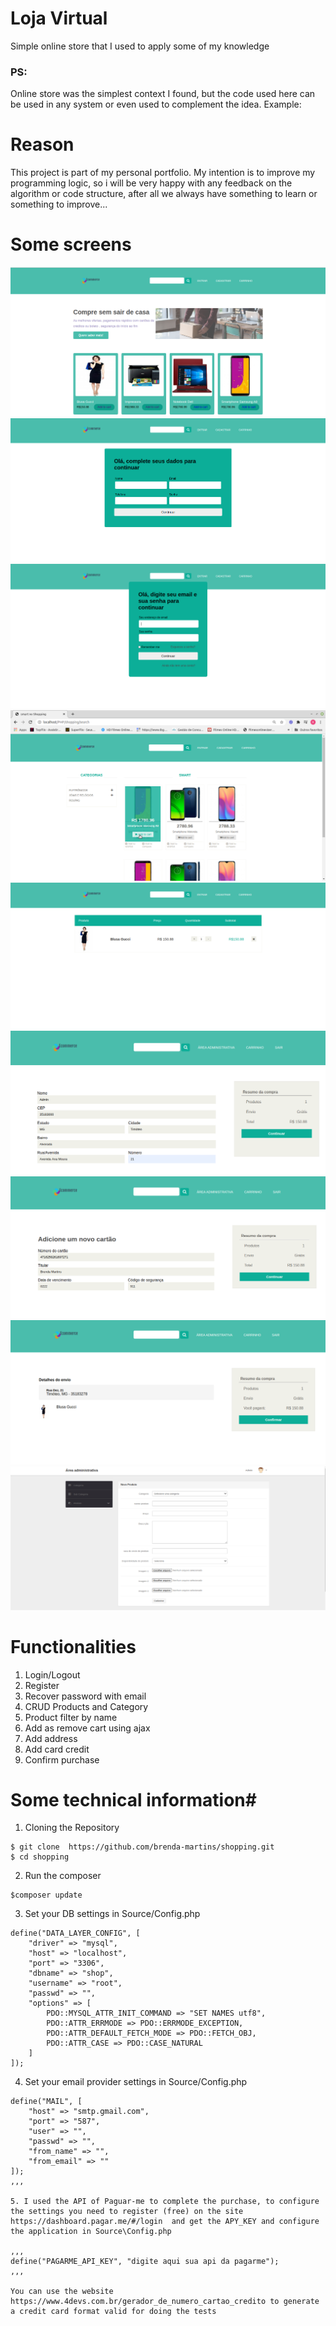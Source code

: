 # Loja Virtual 

Simple online store that I used to apply some of my knowledge

### PS: 
Online store was the simplest context I found, but the code used here can be used in any system or even used to complement the idea.
Example: 

# Reason

This project is part of my personal portfolio. My intention is to improve my programming logic, so i will be very happy with any feedback on the algorithm or code structure, after all we always have something to learn or something to improve...

# Some screens

![](https://github.com/brenda-martins/shopping/blob/master/images-project/home.png)
![](https://github.com/brenda-martins/shopping/blob/master/images-project/register.png)
![](https://github.com/brenda-martins/shopping/blob/master/images-project/login.png)
![](https://github.com/brenda-martins/shopping/blob/master/images-project/search.png)
![](https://github.com/brenda-martins/shopping/blob/master/images-project/cart.png)
![](https://github.com/brenda-martins/shopping/blob/master/images-project/checkout1.png)
![](https://github.com/brenda-martins/shopping/blob/master/images-project/credit-card.png)
![](https://github.com/brenda-martins/shopping/blob/master/images-project/confirm.png)
![](https://github.com/brenda-martins/shopping/blob/master/images-project/area-administrativa.png)

# Functionalities

1. Login/Logout
2. Register
3. Recover password with email
4. CRUD Products and Category
5. Product filter by name
6. Add as remove cart using ajax
7. Add address
8. Add card credit
9. Confirm purchase

# Some technical information#

1. Cloning the Repository

```
$ git clone  https://github.com/brenda-martins/shopping.git
$ cd shopping
```

2. Run the composer

```
$composer update
```

3. Set your DB settings in Source/Config.php


```
define("DATA_LAYER_CONFIG", [
    "driver" => "mysql",
    "host" => "localhost",
    "port" => "3306",
    "dbname" => "shop",
    "username" => "root",
    "passwd" => "",
    "options" => [
        PDO::MYSQL_ATTR_INIT_COMMAND => "SET NAMES utf8",
        PDO::ATTR_ERRMODE => PDO::ERRMODE_EXCEPTION,
        PDO::ATTR_DEFAULT_FETCH_MODE => PDO::FETCH_OBJ,
        PDO::ATTR_CASE => PDO::CASE_NATURAL
    ]
]);
```

4. Set your email provider settings in Source/Config.php

```
define("MAIL", [
    "host" => "smtp.gmail.com",
    "port" => "587",
    "user" => "",
    "passwd" => "",
    "from_name" => "",
    "from_email" => ""
]);
,,,

5. I used the API of Paguar-me to complete the purchase, to configure the settings you need to register (free) on the site https://dashboard.pagar.me/#/login  and get the APY_KEY and configure the application in Source\Config.php

,,,
define("PAGARME_API_KEY", "digite aqui sua api da pagarme");
,,,

You can use the website https://www.4devs.com.br/gerador_de_numero_cartao_credito to generate a credit card format valid for doing the tests

